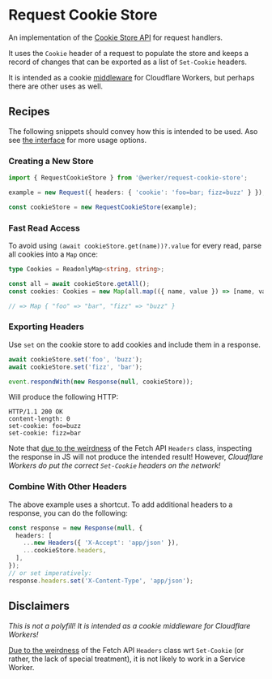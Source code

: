 # Request Cookie Store
An implementation of the [Cookie Store API](https://wicg.github.io/cookie-store) for request handlers. 

It uses the `Cookie` header of a request to populate the store and
keeps a record of changes that can be exported as a list of `Set-Cookie` headers.

It is intended as a cookie [middleware](https://github.com/worker-utils/middleware) for Cloudflare Workers, but perhaps there are other uses as well.

## Recipes 
The following snippets should convey how this is intended to be used.
Aso see [the interface](./src/interface.ts) for more usage options.


### Creating a New Store
```ts
import { RequestCookieStore } from '@werker/request-cookie-store';

example = new Request({ headers: { 'cookie': 'foo=bar; fizz=buzz' } });

const cookieStore = new RequestCookieStore(example);
```

### Fast Read Access
To avoid using `(await cookieStore.get(name))?.value` for every read, parse all cookies into a `Map` once:

```ts
type Cookies = ReadonlyMap<string, string>;

const all = await cookieStore.getAll();
const cookies: Cookies = new Map(all.map(({ name, value }) => [name, value]));

// => Map { "foo" => "bar", "fizz" => "buzz" }
```

### Exporting Headers 
Use `set` on the cookie store to add cookies and include them in a response.
```ts
await cookieStore.set('foo', 'buzz');
await cookieStore.set('fizz', 'bar');

event.respondWith(new Response(null, cookieStore));
```

Will produce the following HTTP:

```http
HTTP/1.1 200 OK
content-length: 0
set-cookie: foo=buzz
set-cookie: fizz=bar
```

Note that [due to the weirdness][1] of the Fetch API `Headers` class, inspecting the response in JS will not produce the intended result!
However, _Cloudflare Workers do put the correct `Set-Cookie` headers on the network!_


### Combine With Other Headers
The above example uses a shortcut. To add additional headers to a response, you can do the following:

```ts
const response = new Response(null, {
  headers: [
    ...new Headers({ 'X-Accept': 'app/json' }),
    ...cookieStore.headers,
  ],
});
// or set imperatively:
response.headers.set('X-Content-Type', 'app/json');
```

[1]: https://fetch.spec.whatwg.org/#headers-class

## Disclaimers
_This is not a polyfill! It is intended as a cookie middleware for Cloudflare Workers!_

[Due to the weirdness][1] of the Fetch API `Headers` class wrt `Set-Cookie` (or rather, the lack of special treatment), it is not likely to work in a Service Worker.
